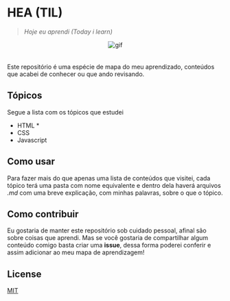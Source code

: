 # HEA (TIL)
> *Hoje eu aprendi (Today i learn)*

<center>
<img src="https://www.fapcom.edu.br/wp-content/uploads/2017/04/estudando.gif" alt="gif">
</center>
<br/><br/>
Este repositório é uma espécie de mapa do meu aprendizado, conteúdos que acabei de conhecer ou que ando revisando.

## Tópicos

Segue a lista com os tópicos que estudei

- HTML
   * 
- CSS
- Javascript


## Como usar

Para fazer mais do que apenas uma lista de conteúdos que visitei, cada tópico terá uma pasta com nome equivalente e dentro dela haverá arquivos *.md* com uma breve explicação, com minhas palavras, sobre o que o tópico.

## Como contribuir

Eu gostaria de manter este repositório  sob cuidado pessoal, afinal são sobre coisas que aprendi. Mas se você gostaria de compartilhar algum conteúdo comigo basta criar uma **issue**, dessa forma poderei conferir e assim adicionar ao meu mapa de aprendizagem!

## License
[MIT](https://choosealicense.com/licenses/mit/)
